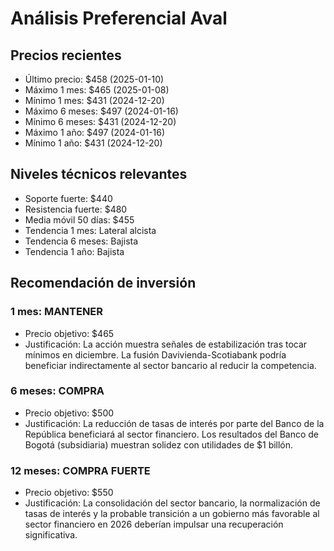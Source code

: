 # Análisis Preferencial Aval

## Precios recientes
- Último precio: $458 (2025-01-10)
- Máximo 1 mes: $465 (2025-01-08)
- Mínimo 1 mes: $431 (2024-12-20)
- Máximo 6 meses: $497 (2024-01-16)
- Mínimo 6 meses: $431 (2024-12-20)
- Máximo 1 año: $497 (2024-01-16)
- Mínimo 1 año: $431 (2024-12-20)

## Niveles técnicos relevantes
- Soporte fuerte: $440
- Resistencia fuerte: $480
- Media móvil 50 días: $455
- Tendencia 1 mes: Lateral alcista
- Tendencia 6 meses: Bajista
- Tendencia 1 año: Bajista

## Recomendación de inversión

### 1 mes: MANTENER
- Precio objetivo: $465
- Justificación: La acción muestra señales de estabilización tras tocar mínimos en diciembre. La fusión Davivienda-Scotiabank podría beneficiar indirectamente al sector bancario al reducir la competencia.

### 6 meses: COMPRA
- Precio objetivo: $500
- Justificación: La reducción de tasas de interés por parte del Banco de la República beneficiará al sector financiero. Los resultados del Banco de Bogotá (subsidiaria) muestran solidez con utilidades de $1 billón.

### 12 meses: COMPRA FUERTE
- Precio objetivo: $550
- Justificación: La consolidación del sector bancario, la normalización de tasas de interés y la probable transición a un gobierno más favorable al sector financiero en 2026 deberían impulsar una recuperación significativa.
